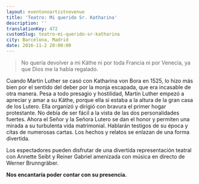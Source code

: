 ```yaml
---
layout: eventonoartistnovenue
title: 'Teatro: Mi querido Sr. Katharina'
description: ''
translationKey: 472
customSlug: teatro-mi-querido-sr-katharina
city: Barcelona, Madrid
date: 2016-11-2 20:00:00
---
```




<blockquote>No quería devolver a mi Käthe ni por toda Francia ni por Venecia, ya que Dios me la había regalado.</blockquote>

Cuando Martin Luther se casó con Katharina von Bora en 1525, lo hizo más bien por el sentido del deber por la monja escapada, que era incasable de otra manera. Pesa a todo presagio y hostilidad, Martin Luther empezó a apreciar y amar a su Käthe, porque ella si estaba a la altura de la gran casa de los Lutero. Ella organizó y dirigió con bravura el primer hogar protestante. No debía de ser fácil a la vista de las dos personalidades fuertes. Ahora el Señor y la Señora Lutero se dan el honor y permiten una mirada a su turbulenta vida matrimonial. Hablarán testigos de su época y citas de numerosas cartas. Los hechos y relatos se enlazan de una forma divertida. 

Los espectadores pueden disfrutar de una divertida representación teatral con Annette Seibt y Reiner Gabriel amenizada con música en directo de Werner Brunngräber.

<strong>Nos encantaría poder contar con su presencia.</strong>
